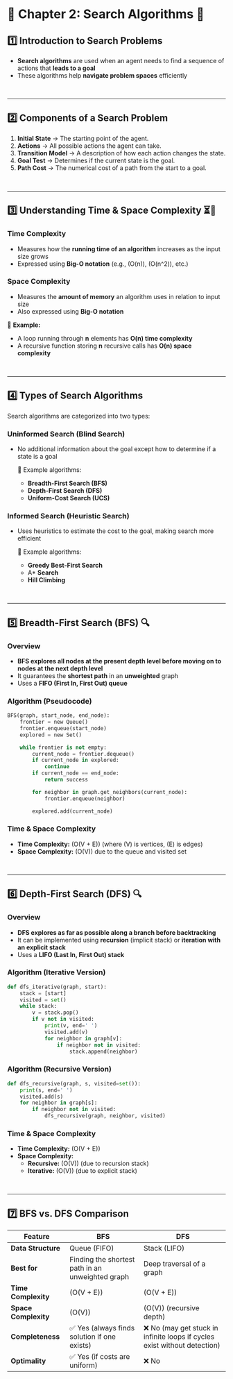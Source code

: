 # 📌 Chapter 2: Search Algorithms 🚀

## 1️⃣ Introduction to Search Problems
- **Search algorithms** are used when an agent needs to find a sequence of actions that **leads to a goal**
- These algorithms help **navigate problem spaces** efficiently

<br>

---

## 2️⃣ Components of a Search Problem
1. **Initial State** → The starting point of the agent.
2. **Actions** → All possible actions the agent can take.
3. **Transition Model** → A description of how each action changes the state.
4. **Goal Test** → Determines if the current state is the goal.
5. **Path Cost** → The numerical cost of a path from the start to a goal.

<br>

---

## 3️⃣ Understanding Time & Space Complexity ⏳💾
### **Time Complexity**
- Measures how the **running time of an algorithm** increases as the input size grows
- Expressed using **Big-O notation** (e.g., \(O(n)\), \(O(n^2)\), etc.)

### **Space Complexity**
- Measures the **amount of memory** an algorithm uses in relation to input size
- Also expressed using **Big-O notation**

📌 **Example:**
- A loop running through **n** elements has **O(n) time complexity**
- A recursive function storing **n** recursive calls has **O(n) space complexity**

<br>

---

## 4️⃣ Types of Search Algorithms
Search algorithms are categorized into two types:

### **Uninformed Search (Blind Search)**
- No additional information about the goal except how to determine if a state is a goal
  
  📌 Example algorithms:
  - **Breadth-First Search (BFS)**
  - **Depth-First Search (DFS)**
  - **Uniform-Cost Search (UCS)**

### **Informed Search (Heuristic Search)**
- Uses heuristics to estimate the cost to the goal, making search more efficient
  
  📌 Example algorithms:
  - **Greedy Best-First Search**
  - A* **Search**
  - **Hill Climbing**
 
<br>

---

## 5️⃣ Breadth-First Search (BFS) 🔍
### **Overview**
- **BFS explores all nodes at the present depth level before moving on to nodes at the next depth level**
- It guarantees the **shortest path** in an **unweighted** graph
- Uses a **FIFO (First In, First Out) queue**

### **Algorithm (Pseudocode)**
```python
BFS(graph, start_node, end_node):
    frontier = new Queue()
    frontier.enqueue(start_node)
    explored = new Set()

    while frontier is not empty:
        current_node = frontier.dequeue()
        if current_node in explored:
            continue
        if current_node == end_node:
            return success

        for neighbor in graph.get_neighbors(current_node):
            frontier.enqueue(neighbor)

        explored.add(current_node)
```

### **Time & Space Complexity**
- **Time Complexity:** \(O(V + E)\) (where \(V\) is vertices, \(E\) is edges)
- **Space Complexity:** \(O(V)\) due to the queue and visited set

<br>

---

## 6️⃣ Depth-First Search (DFS) 🔍
### **Overview**
- **DFS explores as far as possible along a branch before backtracking**
- It can be implemented using **recursion** (implicit stack) or **iteration with an explicit stack**
- Uses a **LIFO (Last In, First Out) stack**

### **Algorithm (Iterative Version)**
```python
def dfs_iterative(graph, start):
    stack = [start]
    visited = set()
    while stack:
        v = stack.pop()
        if v not in visited:
            print(v, end=' ')
            visited.add(v)
            for neighbor in graph[v]:
                if neighbor not in visited:
                    stack.append(neighbor)
```

### **Algorithm (Recursive Version)**
```python
def dfs_recursive(graph, s, visited=set()):
    print(s, end=' ')
    visited.add(s)
    for neighbor in graph[s]:
        if neighbor not in visited:
            dfs_recursive(graph, neighbor, visited)
```

### **Time & Space Complexity**
- **Time Complexity:** \(O(V + E)\)  
- **Space Complexity:**
  - **Recursive:** \(O(V)\) (due to recursion stack)
  - **Iterative:** \(O(V)\) (due to explicit stack)
    
<br>

---

## 7️⃣ BFS vs. DFS Comparison 

| Feature | BFS | DFS |
|---------|----|----|
| **Data Structure** | Queue (FIFO) | Stack (LIFO) |
| **Best for** | Finding the shortest path in an unweighted graph | Deep traversal of a graph |
| **Time Complexity** | \(O(V + E)\) | \(O(V + E)\) |
| **Space Complexity** | \(O(V)\) | \(O(V)\) (recursive depth) |
| **Completeness** | ✅ Yes (always finds solution if one exists) | ❌ No (may get stuck in infinite loops if cycles exist without detection) |
| **Optimality** | ✅ Yes (if costs are uniform) | ❌ No |

